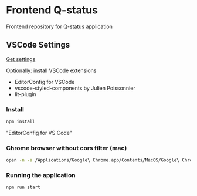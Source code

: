 # Frontend Q-status

Frontend repository for Q-status application

## VSCode Settings

[Get settings](https://gist.github.com/joellaz/7b8d6771e6bdcb960f38b61d7de67469)

Optionally: install VSCode extensions

- EditorConfig for VSCode
- vscode-styled-components by Julien Poissonnier
- lit-plugin

### Install

```sh
npm install
```
"EditorConfig for VS Code"

### Chrome browser without cors filter (mac)
```sh
open -n -a /Applications/Google\ Chrome.app/Contents/MacOS/Google\ Chrome --args --user-data-dir="/tmp/chrome_dev_test" --disable-web-security
```

### Running the application

```sh
npm run start

```
